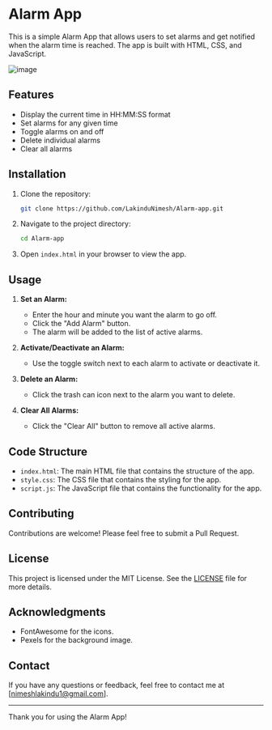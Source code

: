 # Alarm App

This is a simple Alarm App that allows users to set alarms and get notified when the alarm time is reached. The app is built with HTML, CSS, and JavaScript.

![image](https://github.com/LakinduNimesh/Alarm-app/assets/149768006/0114c13c-deb3-4225-a9f9-a29addb4c61d)

## Features

- Display the current time in HH:MM:SS format
- Set alarms for any given time
- Toggle alarms on and off
- Delete individual alarms
- Clear all alarms

## Installation

1. Clone the repository:

   ```bash
   git clone https://github.com/LakinduNimesh/Alarm-app.git
   ```

2. Navigate to the project directory:

   ```bash
   cd Alarm-app
   ```

3. Open `index.html` in your browser to view the app.

## Usage

1. **Set an Alarm:**
   - Enter the hour and minute you want the alarm to go off.
   - Click the "Add Alarm" button.
   - The alarm will be added to the list of active alarms.

2. **Activate/Deactivate an Alarm:**
   - Use the toggle switch next to each alarm to activate or deactivate it.

3. **Delete an Alarm:**
   - Click the trash can icon next to the alarm you want to delete.

4. **Clear All Alarms:**
   - Click the "Clear All" button to remove all active alarms.

## Code Structure

- `index.html`: The main HTML file that contains the structure of the app.
- `style.css`: The CSS file that contains the styling for the app.
- `script.js`: The JavaScript file that contains the functionality for the app.

## Contributing

Contributions are welcome! Please feel free to submit a Pull Request.

## License

This project is licensed under the MIT License. See the [LICENSE](LICENSE) file for more details.

## Acknowledgments

- FontAwesome for the icons.
- Pexels for the background image.

## Contact

If you have any questions or feedback, feel free to contact me at [nimeshlakindu1@gmail.com].

---

Thank you for using the Alarm App!

